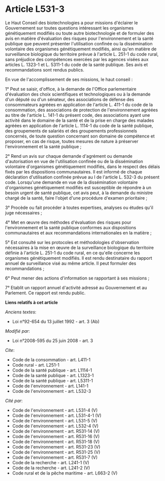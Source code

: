 # Article L531-3

Le Haut Conseil des biotechnologies a pour missions d'éclairer le Gouvernement sur toutes questions intéressant les
organismes génétiquement modifiés ou toute autre biotechnologie et de formuler des avis en matière d'évaluation des risques
pour l'environnement et la santé publique que peuvent présenter l'utilisation confinée ou la dissémination volontaire des
organismes génétiquement modifiés, ainsi qu'en matière de surveillance biologique du territoire prévue à l'article L. 251-1
du code rural, sans préjudice des compétences exercées par les agences visées aux articles L. 1323-1 et L. 5311-1 du code de
la santé publique. Ses avis et recommandations sont rendus publics. 

En vue de l'accomplissement de ses missions, le haut conseil : 

1° Peut se saisir, d'office, à la demande de l'Office parlementaire d'évaluation des choix scientifiques et technologiques ou
à la demande d'un député ou d'un sénateur, des associations de défense des consommateurs agréées en application de l'article
L. 411-1 du code de la consommation, des associations de protection de l'environnement agréées au titre de l'article L. 141-1
du présent code, des associations ayant une activité dans le domaine de la santé et de la prise en charge des malades agréées
en application de l'article L. 1114-1 du code de la santé publique, des groupements de salariés et des groupements
professionnels concernés, de toute question concernant son domaine de compétence et proposer, en cas de risque, toutes
mesures de nature à préserver l'environnement et la santé publique ; 

2° Rend un avis sur chaque demande d'agrément ou demande d'autorisation en vue de l'utilisation confinée ou de la
dissémination volontaire d'organismes génétiquement modifiés, dans le respect des délais fixés par les dispositions
communautaires. Il est informé de chaque déclaration d'utilisation confinée prévue au I de l'article L. 532-3 du présent
code. Lorsqu'une demande en vue de la dissémination volontaire d'organismes génétiquement modifiés est susceptible de
répondre à un besoin urgent de santé publique, cet avis peut, à la demande du ministre chargé de la santé, faire l'objet
d'une procédure d'examen prioritaire ; 

3° Procède ou fait procéder à toutes expertises, analyses ou études qu'il juge nécessaires ; 

4° Met en œuvre des méthodes d'évaluation des risques pour l'environnement et la santé publique conformes aux dispositions
communautaires et aux recommandations internationales en la matière ; 

5° Est consulté sur les protocoles et méthodologies d'observation nécessaires à la mise en œuvre de la surveillance
biologique du territoire définie à l'article L. 251-1 du code rural, en ce qu'elle concerne les organismes génétiquement
modifiés. Il est rendu destinataire du rapport annuel de surveillance visé au même article. Il peut formuler des
recommandations ; 

6° Peut mener des actions d'information se rapportant à ses missions ; 

7° Etablit un rapport annuel d'activité adressé au Gouvernement et au Parlement. Ce rapport est rendu public.

**Liens relatifs à cet article**

_Anciens textes_:

  - Loi n°92-654 du 13 juillet 1992 - art. 3 (Ab)

_Modifié par_:

  - Loi n°2008-595 du 25 juin 2008 - art. 3

_Cite_:

  - Code de la consommation - art. L411-1
  - Code rural - art. L251-1
  - Code de la santé publique - art. L1114-1
  - Code de la santé publique - art. L1323-1
  - Code de la santé publique - art. L5311-1
  - Code de l'environnement - art. L141-1
  - Code de l'environnement - art. L532-3

_Cité par_:

  - Code de l'environnement - art. L531-4 (V)
  - Code de l'environnement - art. L531-4-1 (V)
  - Code de l'environnement - art. L531-5 (V)
  - Code de l'environnement - art. L532-4 (V)
  - Code de l'environnement - art. R531-14 (V)
  - Code de l'environnement - art. R531-16 (V)
  - Code de l'environnement - art. R531-18 (V)
  - Code de l'environnement - art. R531-23 (V)
  - Code de l'environnement - art. R531-25 (V)
  - Code de l'environnement - art. R531-7 (V)
  - Code de la recherche - art. L241-1 (V)
  - Code de la recherche - art. L241-2 (V)
  - Code rural et de la pêche maritime - art. L663-2 (V)
